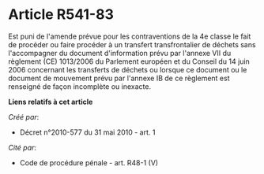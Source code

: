 # Article R541-83

Est puni de l'amende prévue pour les contraventions de la 4e classe le fait de procéder ou faire procéder à un transfert
transfrontalier de déchets sans l'accompagner du document d'information prévu par l'annexe VII du règlement (CE) 1013/2006 du
Parlement européen et du Conseil du 14 juin 2006 concernant les transferts de déchets ou lorsque ce document ou le document
de mouvement prévu par l'annexe IB de ce règlement est renseigné de façon incomplète ou inexacte.

**Liens relatifs à cet article**

_Créé par_:

  - Décret n°2010-577 du 31 mai 2010 - art. 1

_Cité par_:

  - Code de procédure pénale - art. R48-1 (V)
